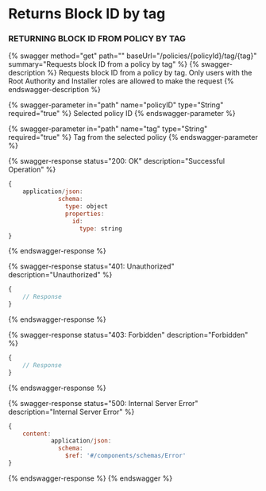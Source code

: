 # Returns Block ID by tag

### RETURNING BLOCK ID FROM POLICY BY TAG

{% swagger method="get" path="" baseUrl="/policies/{policyId}/tag/{tag}" summary="Requests block ID from a policy by tag" %}
{% swagger-description %}
Requests block ID from a policy by tag. Only users with the Root Authority and Installer roles are allowed to make the request
{% endswagger-description %}

{% swagger-parameter in="path" name="policyID" type="String" required="true" %}
Selected policy ID
{% endswagger-parameter %}

{% swagger-parameter in="path" name="tag" type="String" required="true" %}
Tag from the selected policy
{% endswagger-parameter %}

{% swagger-response status="200: OK" description="Successful Operation" %}

```javascript
{
    application/json:
              schema:
                type: object
                properties:
                  id:
                    type: string
}
```

{% endswagger-response %}

{% swagger-response status="401: Unauthorized" description="Unauthorized" %}

```javascript
{
    // Response
}
```

{% endswagger-response %}

{% swagger-response status="403: Forbidden" description="Forbidden" %}

```javascript
{
    // Response
}
```

{% endswagger-response %}

{% swagger-response status="500: Internal Server Error" description="Internal Server Error" %}

```javascript
{
    content:
            application/json:
              schema:
                $ref: '#/components/schemas/Error'
}
```

{% endswagger-response %}
{% endswagger %}
